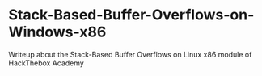 # Stack-Based-Buffer-Overflows-on-Windows-x86
Writeup about the Stack-Based Buffer Overflows on Linux x86 module of HackThebox Academy
